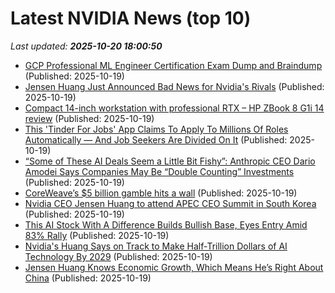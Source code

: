 # Latest NVIDIA News (top 10)
_Last updated: **2025-10-20 18:00:50**_

- [GCP Professional ML Engineer Certification Exam Dump and Braindump](https://www.theserverside.com/blog/Coffee-Talk-Java-News-Stories-and-Opinions/GCP-Professional-ML-Engineer-Certification-Exam-Dump-and-Braindump) (Published: 2025-10-19)
- [Jensen Huang Just Announced Bad News for Nvidia's Rivals](https://biztoc.com/x/2f5608d850e0cf26) (Published: 2025-10-19)
- [Compact 14-inch workstation with professional RTX – HP ZBook 8 G1i 14 review](https://www.notebookcheck.net/Compact-14-inch-workstation-with-professional-RTX-HP-ZBook-8-G1i-14-review.1141584.0.html) (Published: 2025-10-19)
- [This 'Tinder For Jobs' App Claims To Apply To Millions Of Roles Automatically — And Job Seekers Are Divided On It](https://finance.yahoo.com/news/tinder-jobs-app-claims-apply-173148641.html) (Published: 2025-10-19)
- [“Some of These AI Deals Seem a Little Bit Fishy”: Anthropic CEO Dario Amodei Says Companies May Be “Double Counting” Investments](https://wccftech.com/some-of-these-ai-deals-seem-a-little-bit-fishy-says-anthropic-ceo/) (Published: 2025-10-19)
- [CoreWeave’s $5 billion gamble hits a wall](https://www.thestreet.com/technology/coreweaves-5-billion-gamble-hits-a-wall) (Published: 2025-10-19)
- [Nvidia CEO Jensen Huang to attend APEC CEO Summit in South Korea](https://biztoc.com/x/1c46cba4021c96ad) (Published: 2025-10-19)
- [This AI Stock With A Difference Builds Bullish Base, Eyes Entry Amid 83% Rally](https://biztoc.com/x/ecac758e825a18ad) (Published: 2025-10-19)
- [Nvidia's Huang Says on Track to Make Half-Trillion Dollars of AI Technology By 2029](https://biztoc.com/x/36b7c3f0c1c2dec9) (Published: 2025-10-19)
- [Jensen Huang Knows Economic Growth, Which Means He’s Right About China](https://www.forbes.com/sites/johntamny/2025/10/19/jensen-huang-knows-economic-growth-which-means-hes-right-about-china/) (Published: 2025-10-19)
